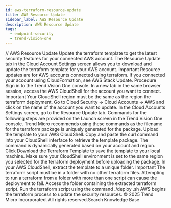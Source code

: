 ```yaml
---
id: aws-terraform-resource-update
title: AWS Resource Update
sidebar_label: AWS Resource Update
description: AWS Resource Update
tags:
  - endpoint-security
  - trend-vision-one
---
```


/*<![CDATA[*/ $('#title').html($('meta[name=map-description]').attr('content')); /*]]>*/ AWS Resource Update Update the terraform template to get the latest security features for your connected AWS account. The Resource Update tab in the Cloud Account Settings screen allows you to download and update the terraform template for your AWS account. Important Resource updates are for AWS accounts connected using terraform. If you connected your account using CloudFormation, see AWS Stack Update. Procedure Sign in to the Trend Vision One console. In a new tab in the same browser session, access the AWS CloudShell for the account you want to connect. Important Your CloudShell region must be the same as the region the terraform deployment. Go to Cloud Security → Cloud Accounts → AWS and click on the name of the account you want to update. In the Cloud Accounts Settings screen, go to the Resource Update tab. Commands for the following steps are provided on the Launch screen in the Trend Vision One console. Trend Micro recommends using these commands as the filename for the terraform package is uniquely generated for the package. Upload the template to your AWS CloudShell. Copy and paste the curl command into your CloudShell interface to retrieve the template package. The command is dynamically generated based on your account and region. Click Download the Terraform Template to save the template to your local machine. Make sure your CloudShell environment is set to the same region you selected for the terraform deployment before uploading the package. In your AWS CloudShell, extract the template to a unique folder. Important The terraform script must be in a folder with no other terraform files. Attempting to run a terraform from a folder with more than one script can cause the deployment to fail. Access the folder containing the extracted terraform script. Run the terraform script using the command ./deploy .sh AWS begins the terraform process to update the security resources. © 2025 Trend Micro Incorporated. All rights reserved.Search Knowledge Base